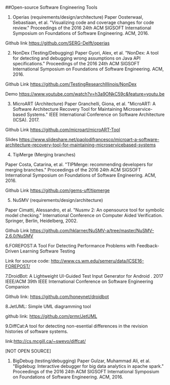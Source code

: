 ##Open-source Software Engineering Tools

1. Operias (requirements/design/architecture)
Paper
Oosterwaal, Sebastiaan, et al. "Visualizing code and coverage changes for code review." Proceedings of the 2016 24th ACM SIGSOFT International Symposium on Foundations of Software Engineering. ACM, 2016.

Github link
https://github.com/SERG-Delft/operias

2. NonDex (Testing/Debugging)
Paper
Gyori, Alex, et al. "NonDex: A tool for detecting and debugging wrong assumptions on Java API specifications." Proceedings of the 2016 24th ACM SIGSOFT International Symposium on Foundations of Software Engineering. ACM, 2016.

Github Link
https://github.com/TestingResearchIllinois/NonDex

Demo
https://www.youtube.com/watch?v=h3a9ONkC59c&feature=youtu.be

3. MicroART (Architecture)
Paper
Granchelli, Giona, et al. "MicroART: A Software Architecture Recovery Tool for Maintaining Microservice-based Systems." IEEE International Conference on Software Architecture (ICSA). 2017.

Github Link
https://github.com/microart/microART-Tool

Slides
https://www.slideshare.net/paolodifrancesco/microart-a-software-architecture-recovery-tool-for-maintaining-microservicebased-systems


4. TipMerge  (Merging branches)

Paper
Costa, Catarina, et al. "TIPMerge: recommending developers for merging branches." Proceedings of the 2016 24th ACM SIGSOFT International Symposium on Foundations of Software Engineering. ACM, 2016.

Github Link
https://github.com/gems-uff/tipmerge


5. NuSMV (requirements/design/architecture)

Paper
Cimatti, Alessandro, et al. "Nusmv 2: An opensource tool for symbolic model checking." International Conference on Computer Aided Verification. Springer, Berlin, Heidelberg, 2002.

Github Link
https://github.com/hklarner/NuSMV-a/tree/master/NuSMV-2.6.0/NuSMV


6.FOREPOST:A Tool For Detecting Performance Problems with Feedback-Driven Learning Software Testing

Link for source code:
http://www.cs.wm.edu/semeru/data/ICSE16-FOREPOST/


7.DroidBot: A Lightweight UI-Guided Test Input Generator for Android .
2017 IEEE/ACM 39th IEEE International Conference on Software Engineering Companion

Github link:
https://github.com/honeynet/droidbot


8.JetUML: Simple UML diagramming tool

github link:
https://github.com/prmr/JetUML

9.DiffCat:A tool for detecting non-esential differences in the revision histories of software systems.

link:http://cs.mcgill.ca/~swevo/diffcat/



[NOT OPEN SOURCE]
1. BigDebug  (testing/debugging)
Paper
Gulzar, Muhammad Ali, et al. "Bigdebug: Interactive debugger for big data analytics in apache spark." Proceedings of the 2016 24th ACM SIGSOFT International Symposium on Foundations of Software Engineering. ACM, 2016.


